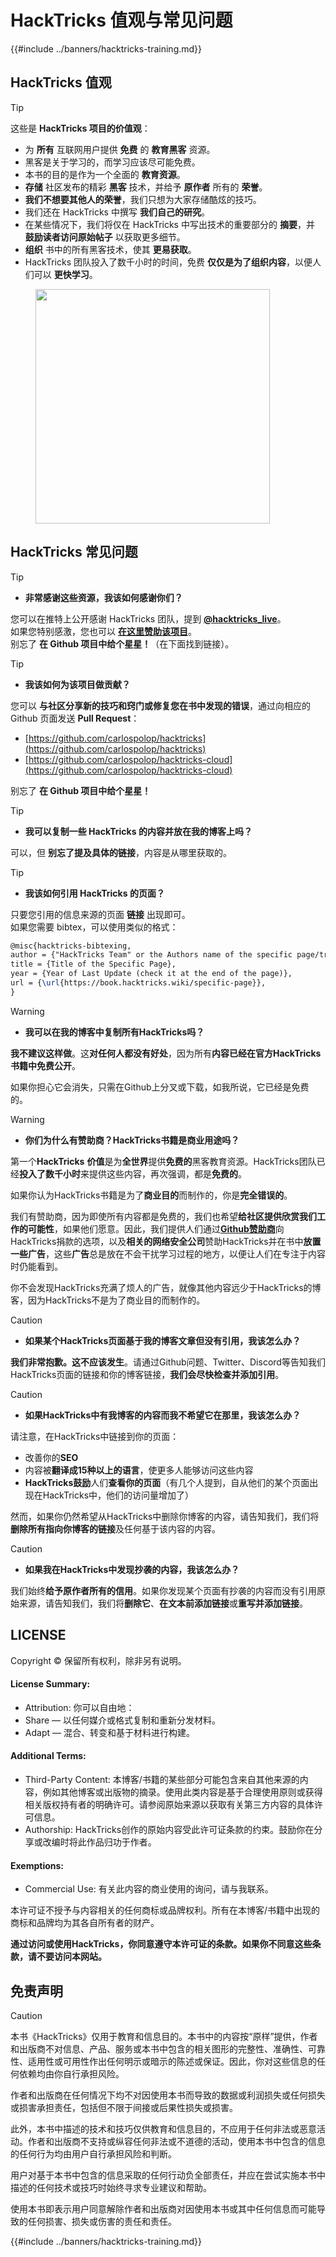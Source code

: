 # HackTricks 值观与常见问题

{{#include ../banners/hacktricks-training.md}}

## HackTricks 值观

> [!TIP]
> 这些是 **HackTricks 项目的价值观**：
>
> - 为 **所有** 互联网用户提供 **免费** 的 **教育黑客** 资源。
>  - 黑客是关于学习的，而学习应该尽可能免费。
>  - 本书的目的是作为一个全面的 **教育资源**。
> - **存储** 社区发布的精彩 **黑客** 技术，并给予 **原作者** 所有的 **荣誉**。
>  - **我们不想要其他人的荣誉**，我们只想为大家存储酷炫的技巧。
>  - 我们还在 HackTricks 中撰写 **我们自己的研究**。
>  - 在某些情况下，我们将仅在 HackTricks 中写出技术的重要部分的 **摘要**，并 **鼓励读者访问原始帖子** 以获取更多细节。
> - **组织** 书中的所有黑客技术，使其 **更易获取**。
>  - HackTricks 团队投入了数千小时的时间，免费 **仅仅是为了组织内容**，以便人们可以 **更快学习**。

<figure><img src="../images/hack tricks gif.gif" alt="" width="375"><figcaption></figcaption></figure>

## HackTricks 常见问题

> [!TIP]
>
> - **非常感谢这些资源，我该如何感谢你们？**

您可以在推特上公开感谢 HackTricks 团队，提到 [**@hacktricks_live**](https://twitter.com/hacktricks_live)。\
如果您特别感激，您也可以 [**在这里赞助该项目**](https://github.com/sponsors/carlospolop)。\
别忘了 **在 Github 项目中给个星星！**（在下面找到链接）。

> [!TIP]
>
> - **我该如何为该项目做贡献？**

您可以 **与社区分享新的技巧和窍门或修复您在书中发现的错误**，通过向相应的 Github 页面发送 **Pull Request**：

- [https://github.com/carlospolop/hacktricks](https://github.com/carlospolop/hacktricks)
- [https://github.com/carlospolop/hacktricks-cloud](https://github.com/carlospolop/hacktricks-cloud)

别忘了 **在 Github 项目中给个星星！**

> [!TIP]
>
> - **我可以复制一些 HackTricks 的内容并放在我的博客上吗？**

可以，但 **别忘了提及具体的链接**，内容是从哪里获取的。

> [!TIP]
>
> - **我该如何引用 HackTricks 的页面？**

只要您引用的信息来源的页面 **链接** 出现即可。\
如果您需要 bibtex，可以使用类似的格式：
```latex
@misc{hacktricks-bibtexing,
author = {"HackTricks Team" or the Authors name of the specific page/trick},
title = {Title of the Specific Page},
year = {Year of Last Update (check it at the end of the page)},
url = {\url{https://book.hacktricks.wiki/specific-page}},
}
```
> [!WARNING]
>
> - **我可以在我的博客中复制所有HackTricks吗？**

**我不建议这样做**。这**对任何人都没有好处**，因为所有**内容已经在官方HackTricks书籍中免费公开**。

如果你担心它会消失，只需在Github上分叉或下载，如我所说，它已经是免费的。

> [!WARNING]
>
> - **你们为什么有赞助商？HackTricks书籍是商业用途吗？**

第一个**HackTricks** **价值**是为**全世界**提供**免费的**黑客教育资源。HackTricks团队已经**投入了数千小时**来提供这些内容，再次强调，都是**免费的**。

如果你认为HackTricks书籍是为了**商业目的**而制作的，你是**完全错误的**。

我们有赞助商，因为即使所有内容都是免费的，我们也希望**给社区提供欣赏我们工作的可能性**，如果他们愿意。因此，我们提供人们通过[**Github赞助商**](https://github.com/sponsors/carlospolop)向HackTricks捐款的选项，以及**相关的网络安全公司**赞助HackTricks并在书中**放置一些广告**，这些**广告**总是放在不会干扰学习过程的地方，以便让人们在专注于内容时仍能看到。

你不会发现HackTricks充满了烦人的广告，就像其他内容远少于HackTricks的博客，因为HackTricks不是为了商业目的而制作的。

> [!CAUTION]
>
> - **如果某个HackTricks页面基于我的博客文章但没有引用，我该怎么办？**

**我们非常抱歉。这不应该发生**。请通过Github问题、Twitter、Discord等告知我们HackTricks页面的链接和你的博客链接，**我们会尽快检查并添加引用**。

> [!CAUTION]
>
> - **如果HackTricks中有我博客的内容而我不希望它在那里，我该怎么办？**

请注意，在HackTricks中链接到你的页面：

- 改善你的**SEO**
- 内容被**翻译成15种以上的语言**，使更多人能够访问这些内容
- **HackTricks鼓励**人们**查看你的页面**（有几个人提到，自从他们的某个页面出现在HackTricks中，他们的访问量增加了）

然而，如果你仍然希望从HackTricks中删除你博客的内容，请告知我们，我们将**删除所有指向你博客的链接**及任何基于该内容的内容。

> [!CAUTION]
>
> - **如果我在HackTricks中发现抄袭的内容，我该怎么办？**

我们始终**给予原作者所有的信用**。如果你发现某个页面有抄袭的内容而没有引用原始来源，请告知我们，我们将**删除它**、**在文本前添加链接**或**重写并添加链接**。

## LICENSE

Copyright © 保留所有权利，除非另有说明。

#### License Summary:

- Attribution: 你可以自由地：
- Share — 以任何媒介或格式复制和重新分发材料。
- Adapt — 混合、转变和基于材料进行构建。

#### Additional Terms:

- Third-Party Content: 本博客/书籍的某些部分可能包含来自其他来源的内容，例如其他博客或出版物的摘录。使用此类内容是基于合理使用原则或获得相关版权持有者的明确许可。请参阅原始来源以获取有关第三方内容的具体许可信息。
- Authorship: HackTricks创作的原始内容受此许可证条款的约束。鼓励你在分享或改编时将此作品归功于作者。

#### Exemptions:

- Commercial Use: 有关此内容的商业使用的询问，请与我联系。

本许可证不授予与内容相关的任何商标或品牌权利。所有在本博客/书籍中出现的商标和品牌均为其各自所有者的财产。

**通过访问或使用HackTricks，你同意遵守本许可证的条款。如果你不同意这些条款，请不要访问本网站。**

## **免责声明**

> [!CAUTION]
> 本书《HackTricks》仅用于教育和信息目的。本书中的内容按“原样”提供，作者和出版商不对信息、产品、服务或本书中包含的相关图形的完整性、准确性、可靠性、适用性或可用性作出任何明示或暗示的陈述或保证。因此，你对这些信息的任何依赖均由你自行承担风险。
>
> 作者和出版商在任何情况下均不对因使用本书而导致的数据或利润损失或任何损失或损害承担责任，包括但不限于间接或后果性损失或损害。
>
> 此外，本书中描述的技术和技巧仅供教育和信息目的，不应用于任何非法或恶意活动。作者和出版商不支持或纵容任何非法或不道德的活动，使用本书中包含的信息的任何行为均由用户自行承担风险和判断。
>
> 用户对基于本书中包含的信息采取的任何行动负全部责任，并应在尝试实施本书中描述的任何技术或技巧时始终寻求专业建议和帮助。
>
> 使用本书即表示用户同意解除作者和出版商对因使用本书或其中任何信息而可能导致的任何损害、损失或伤害的责任和责任。

{{#include ../banners/hacktricks-training.md}}
